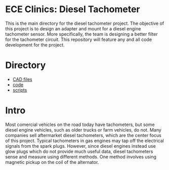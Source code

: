 # ECE Clinics: Diesel Tachometer
This is the main directory for the diesel tachometer project. The objective of this project is to design an adapter and mount for a diesel engine tachometer sensor. More specifically, the team is designing a better filter for the tachometer circuit. This repository will feature any and all code development for the project.

# Directory
* [CAD files](CAD/)
* [code](code/)
* [scripts](scripts/)

# Intro
Most comercial vehicles on the road today have tachometers, but some diesel engine vehicles, such as older trucks or farm vehicles, do not. Many companies sell aftermarket diesel tachometers, which are the center focus of this project. Typical tachometers in gas engines may tap off the electrical signals from the spark plugs. However, since diesel engines instead use glow plugs which do not provide much useful data, diesel tachometers sense and measure using different methods. One method involves using magnetic pickup on the coil of the alternator.
